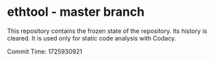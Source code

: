 # ethtool - master branch

This repository contains the frozen state of the repository.
Its history is cleared. It is used only for static code
analysis with Codacy.

Commit Time: 1725930921